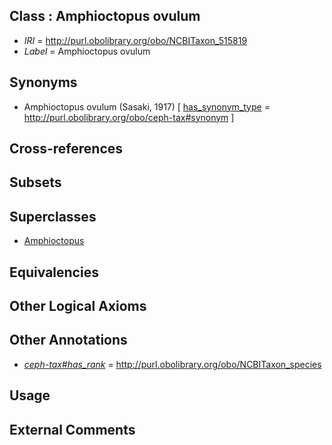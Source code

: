 
## Class : Amphioctopus ovulum

 * *IRI* = http://purl.obolibrary.org/obo/NCBITaxon_515819
 * *Label* = Amphioctopus ovulum

## Synonyms

 * Amphioctopus ovulum (Sasaki, 1917) [ [has_synonym_type](../../pe/oboInOwl#hasSynonymType.md) = http://purl.obolibrary.org/obo/ceph-tax#synonym ]

## Cross-references


## Subsets


## Superclasses

 * [Amphioctopus](../../NCBITaxon/95/NCBITaxon_505395.md)

## Equivalencies


## Other Logical Axioms


## Other Annotations

 * *[ceph-tax#has_rank](../../ceph-tax#has/nk/ceph-tax#has_rank.md)* = http://purl.obolibrary.org/obo/NCBITaxon_species

## Usage


## External Comments

